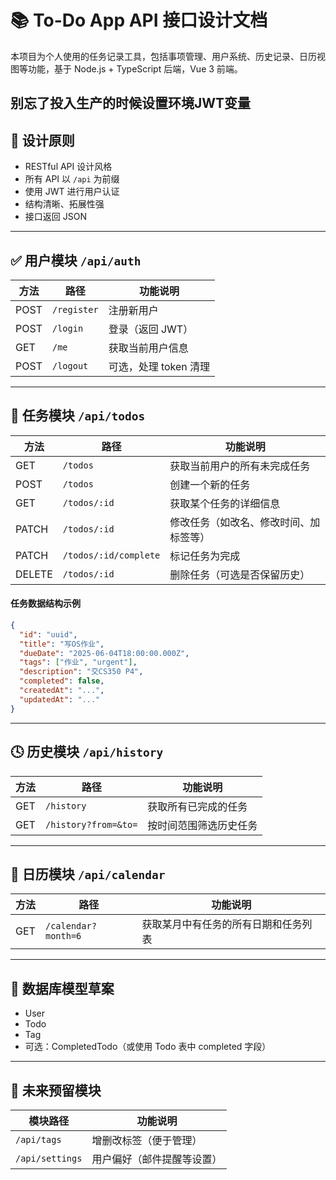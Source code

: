 
# 📚 To-Do App API 接口设计文档

本项目为个人使用的任务记录工具，包括事项管理、用户系统、历史记录、日历视图等功能，基于 Node.js + TypeScript 后端，Vue 3 前端。


**别忘了投入生产的时候设置环境JWT变量**
---

## 🧭 设计原则

- RESTful API 设计风格
- 所有 API 以 `/api` 为前缀
- 使用 JWT 进行用户认证
- 结构清晰、拓展性强
- 接口返回 JSON

---

## ✅ 用户模块 `/api/auth`

| 方法 | 路径        | 功能说明                 |
|------|-------------|--------------------------|
| POST | `/register` | 注册新用户               |
| POST | `/login`    | 登录（返回 JWT）         |
| GET  | `/me`       | 获取当前用户信息         |
| POST | `/logout`   | 可选，处理 token 清理     |

---

## 📌 任务模块 `/api/todos`

| 方法   | 路径                     | 功能说明                                 |
|--------|--------------------------|------------------------------------------|
| GET    | `/todos`                 | 获取当前用户的所有未完成任务             |
| POST   | `/todos`                 | 创建一个新的任务                         |
| GET    | `/todos/:id`            | 获取某个任务的详细信息                   |
| PATCH  | `/todos/:id`            | 修改任务（如改名、修改时间、加标签等）  |
| PATCH  | `/todos/:id/complete`   | 标记任务为完成                           |
| DELETE | `/todos/:id`            | 删除任务（可选是否保留历史）            |

#### 任务数据结构示例
```json
{
  "id": "uuid",
  "title": "写OS作业",
  "dueDate": "2025-06-04T18:00:00.000Z",
  "tags": ["作业", "urgent"],
  "description": "交CS350 P4",
  "completed": false,
  "createdAt": "...",
  "updatedAt": "..."
}
```

---

## 🕓 历史模块 `/api/history`

| 方法 | 路径                     | 功能说明                         |
|------|--------------------------|----------------------------------|
| GET  | `/history`               | 获取所有已完成的任务             |
| GET  | `/history?from=&to=`     | 按时间范围筛选历史任务           |

---

## 📅 日历模块 `/api/calendar`

| 方法 | 路径                          | 功能说明                             |
|------|-------------------------------|--------------------------------------|
| GET  | `/calendar?month=6`           | 获取某月中有任务的所有日期和任务列表|

---

## 🧱 数据库模型草案

- User
- Todo
- Tag
- 可选：CompletedTodo（或使用 Todo 表中 completed 字段）

---

## 🔮 未来预留模块

| 模块路径       | 功能说明                   |
|----------------|----------------------------|
| `/api/tags`     | 增删改标签（便于管理）     |
| `/api/settings` | 用户偏好（邮件提醒等设置）|
